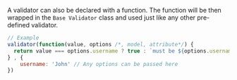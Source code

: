 A validator can also be declared with a function. The function will be then wrapped in the `Base Validator` class and used just like any other pre-defined validator.

```javascript
// Example
validator(function(value, options /*, model, attribute*/) {
  return value === options.username ? true : `must be ${options.username}`;
} , {
    username: 'John' // Any options can be passed here
})
```
